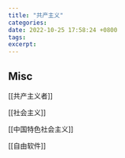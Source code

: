 ```yaml
---
title: "共产主义"
categories: 
date: 2022-10-25 17:58:24 +0800
tags: 
excerpt: 
---
```




## Misc

[[共产主义者]]

[[社会主义]]

[[中国特色社会主义]]

[[自由软件]]


